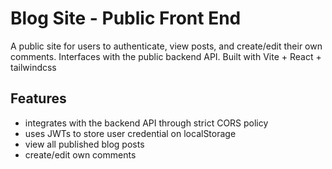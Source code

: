 # Blog Site - Public Front End

A public site for users to authenticate, view posts, and create/edit their own comments.
Interfaces with the public backend API.
Built with Vite + React + tailwindcss

## Features

- integrates with the backend API through strict CORS policy
- uses JWTs to store user credential on localStorage
- view all published blog posts
- create/edit own comments
